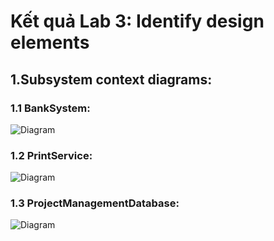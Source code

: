 # Kết quả Lab 3: Identify design elements
## 1.Subsystem context diagrams:
### 1.1 BankSystem:
![Diagram](https://www.planttext.com/api/plantuml/png/h58zJyCm4DtzAqwPYaHQMACggc3gXjILvN2kO2Mn8vzJ4K5_6GC_YRz0x7pG9B3XuNpslNllwUolZyyTExIkBWl1kT9W3LF8AhHO0hkce3PQ9GD6L2XpV2Q87h2nfYZWqB2ZCe8t0UqAGHR833tWtcZdTxAmtShkaAOztA_DnjQw1w-kmlLPX4rfH_Q8ac1_Xphlb5gMyJvDVsWogWmhjyAMIhwGp1COiclFP3n50ZxkzT7O4fqoUg8t-WvThH1ffrmpkft0PaH_GKRJN3znbrVMl3QJ4Vo3z-Mqevlr-ZQ2E4uduqiWofGbwGPLXY34S5Bug4DJOBpeyHo3eTzgCsC1CdcozpY-w5dK5_ppubn0dCMETEP_v3S0003__mC0)

### 1.2 PrintService:
![Diagram](https://www.planttext.com/api/plantuml/png/d5AnJiCm4Dtz5ITFHI8jh55aLUh4LYbh5sEE4YMrexE36W5Vni0dyGkSJHBamiGDlhFzzDxpap_VFxO-Q0h3gHE-RIoGyoX4hqshZmXoJuqDDT9pOn3guTwFFk19mei0hhIOJdiFUpsIwxgTio5s9AWgyxrHQeB7scnei1DuTPMEtqHgB8Jqg5ddBbEjgkL6gH-YFc9McgdC4vgsX7cw1cSJ0L89TU3fcEaiVXEQwT669eoBonoME_5p0YplpcFsidyR-XsTl5clRoKKXRh8eWJPJwmJuy4cR2AwoEsrA3B_Vs2YmcnJi9qjseVu5RY-0000__y30000)

### 1.3 ProjectManagementDatabase:
![Diagram](https://www.planttext.com/api/plantuml/png/h58nJiD04EpzYfMhf8W3RHHPaKo310Wfb3JhysAEs7VMxXaH0I-Zu4byWOkD3RQ2QTZkD3CtitFtyVQ-4OViwh88PASDi1KAAbGxp0d26rsIGivWMwUo5qTb2Cz107vKWIBG4H9h7DkY88RrMhM7EFPS-9hbCYUNrCnaN2UQpKVmFN9EYSr81b1TPUZeg4hmSGoyjlcqSSHtg0ZEhza-a7ANQFnIfGzmXWvJ5F9PUreSVuVjirpLPKeiCyNQqpIkOEjOcto-0jKHBhIudyPjCLEUqfK95Tkd_Q2dVx1E1d0377ccy2IAJaDOBEAfWbOGzcvRMxEYMzC8cskdcds9ejzB-4iTHV5eZODWaZ-a-q8sPBB3j_u4003__mC0)
